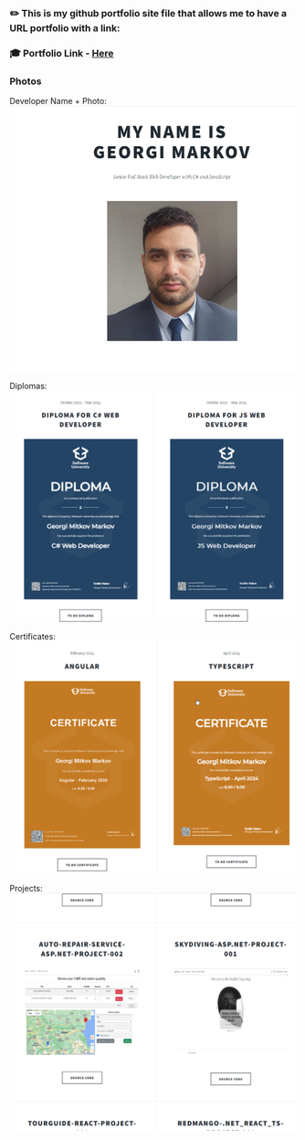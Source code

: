 ### ✏️ This is my github portfolio site file that allows me to have a URL portfolio with a link:

### 🎓 Portfolio Link - [Here](https://gogata05.github.io/)

### Photos

Developer Name + Photo:
![image](/images/TitlepPlusPhoto.png)

Diplomas:
![image](/images/Diplomas.png)

Certificates:
![image](/images/Certificates.png)

Projects:
![image](/images/Projects.png)
